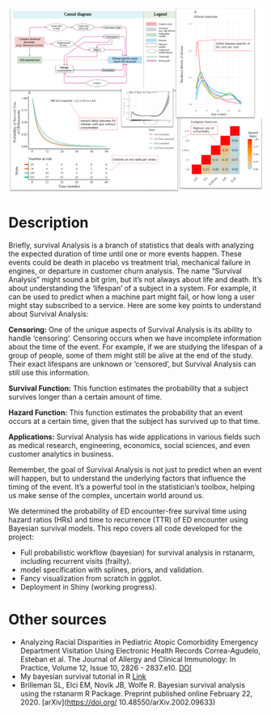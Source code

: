 ![image](github.png)

# Description

Briefly, survival Analysis is a branch of statistics that deals with analyzing the expected duration of time until one or more events happen. These events could be death in placebo vs treatment trial, mechanical failure in engines, or departure in customer churn analysis. The name “Survival Analysis” might sound a bit grim, but it’s not always about life and death. It’s about understanding the ‘lifespan’ of a subject in a system. For example, it can be used to predict when a machine part might fail, or how long a user might stay subscribed to a service. Here are some key points to understand about Survival Analysis:

**Censoring:** One of the unique aspects of Survival Analysis is its ability to handle ‘censoring’. Censoring occurs when we have incomplete information about the time of the event. For example, if we are studying the lifespan of a group of people, some of them might still be alive at the end of the study. Their exact lifespans are unknown or ‘censored’, but Survival Analysis can still use this information.

**Survival Function:** This function estimates the probability that a subject survives longer than a certain amount of time.

**Hazard Function:** This function estimates the probability that an event occurs at a certain time, given that the subject has survived up to that time.

**Applications:** Survival Analysis has wide applications in various fields such as medical research, engineering, economics, social sciences, and even customer analytics in business.

Remember, the goal of Survival Analysis is not just to predict when an event will happen, but to understand the underlying factors that influence the timing of the event. It’s a powerful tool in the statistician’s toolbox, helping us make sense of the complex, uncertain world around us.

We determined the probability of ED encounter-free survival time using hazard ratios (HRs) and time to recurrence (TTR) of ED encounter using Bayesian survival models. This repo covers all code developed for the project:

- Full probabilistic workflow (bayesian) for survival analysis in rstanarm, including recurrent visits (frailty).
- model specification with splines, priors, and validation.
- Fancy visualization from scratch in ggplot.
- Deployment in Shiny (working progress).

# Other sources

- Analyzing Racial Disparities in Pediatric Atopic Comorbidity Emergency Department Visitation Using Electronic Health Records
Correa-Agudelo, Esteban et al. The Journal of Allergy and Clinical Immunology: In Practice, Volume 12, Issue 10, 2826 - 2837.e10. [DOI](https://doi.org/10.1016/j.jaip.2024.07.009)
- My bayesian survival tutorial in R [Link](https://maurosc3ner.github.io/bayesian.survival.github.io/)
- Brilleman SL, Elci EM, Novik JB, Wolfe R. Bayesian survival analysis using the rstanarm R Package. Preprint published online February 22, 2020. [arXiv](https://doi.org/ 10.48550/arXiv.2002.09633)
